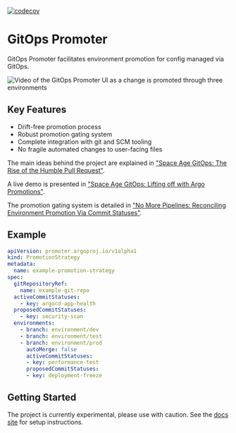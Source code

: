[![codecov](https://codecov.io/gh/argoproj-labs/gitops-promoter/graph/badge.svg?token=Nbye3NDioO)](https://codecov.io/gh/argoproj-labs/gitops-promoter)

# GitOps Promoter

GitOps Promoter facilitates environment promotion for config managed via GitOps.

![Video of the GitOps Promoter UI as a change is promoted through three environments](https://github.com/user-attachments/assets/5860cc7a-56e6-4003-b1fc-b33e4d69d411)

## Key Features

* Drift-free promotion process
* Robust promotion gating system
* Complete integration with git and SCM tooling
* No fragile automated changes to user-facing files

The main ideas behind the project are explained in ["Space Age GitOps: The Rise of the Humble Pull Request"](https://www.youtube.com/watch?v=p5EPKY3vM-E).

A live demo is presented in ["Space Age GitOps: Lifting off with Argo Promotions"](https://www.youtube.com/watch?v=2JmLCqM1nTM).

The promotion gating system is detailed in ["No More Pipelines: Reconciling Environment Promotion Via Commit Statuses"](https://www.youtube.com/watch?v=Usi38ly1pe0).

## Example

```yaml
apiVersion: promoter.argoproj.io/v1alpha1
kind: PromotionStrategy
metadata:
  name: example-promotion-strategy
spec:
  gitRepositoryRef:
    name: example-git-repo
  activeCommitStatuses:
    - key: argocd-app-health
  proposedCommitStatuses:
    - key: security-scan
  environments:
    - branch: environment/dev
    - branch: environment/test
    - branch: environment/prod
      autoMerge: false
      activeCommitStatuses:
      - key: performance-test
      proposedCommitStatuses:
      - key: deployment-freeze
```

## Getting Started

The project is currently experimental, please use with caution. See the 
[docs site](https://gitops-promoter.readthedocs.io/en/latest/getting-started/) for setup instructions.
